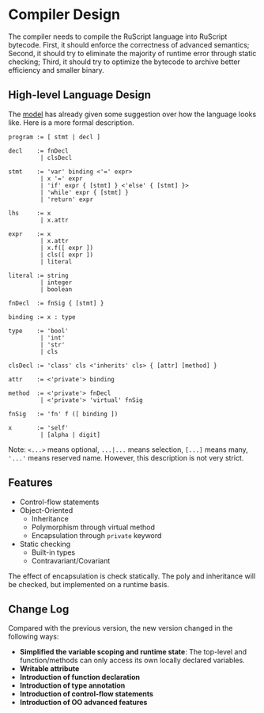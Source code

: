 # Compiler Design

The compiler needs to compile the RuScript language into RuScript bytecode. First, it should enforce the correctness of advanced semantics; Second, it should try to eliminate the majority of runtime error through static checking; Third, it should try to optimize the bytecode to archive better efficiency and smaller binary.

## High-level Language Design
The [model](./Model.md) has already given some suggestion over how the language looks like. Here is a more formal description.

```
program := [ stmt | decl ]

decl    := fnDecl
         | clsDecl

stmt    := 'var' binding <'=' expr>
         | x '=' expr
         | 'if' expr { [stmt] } <'else' { [stmt] }>
         | 'while' expr { [stmt] }
         | 'return' expr

lhs     := x
         | x.attr

expr    := x
         | x.attr
         | x.f([ expr ])
         | cls([ expr ])
         | literal

literal := string
         | integer
         | boolean

fnDecl  := fnSig { [stmt] }

binding := x : type

type    := 'bool'
         | 'int'
         | 'str'
         | cls

clsDecl := 'class' cls <'inherits' cls> { [attr] [method] }

attr    := <'private'> binding

method  := <'private'> fnDecl
         | <'private'> 'virtual' fnSig

fnSig   := 'fn' f ([ binding ])

x       := 'self'
         | [alpha | digit]

```

Note: `<...>` means optional, `...|...` means selection, `[...]` means many, `'...'` means reserved name. However, this description is not very strict.

## Features
* Control-flow statements
* Object-Oriented
    + Inheritance
    + Polymorphism through virtual method
    + Encapsulation through `private` keyword
* Static checking
    + Built-in types
    + Contravariant/Covariant

The effect of encapsulation is check statically. The poly and inheritance will be checked, but implemented on a runtime basis.

## Change Log
Compared with the previous version, the new version changed in the following ways:

* **Simplified the variable scoping and runtime state**: The top-level and function/methods can only access its own locally declared variables.
* **Writable attribute**
* **Introduction of function declaration**
* **Introduction of type annotation**
* **Introduction of control-flow statements**
* **Introduction of OO advanced features**


